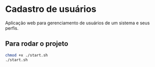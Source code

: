 # Cadastro de usuários

Aplicação web para gerenciamento de usuários de um sistema e seus perfis.

## Para rodar o projeto

```sh
chmod +x ./start.sh
./start.sh
```
